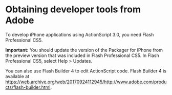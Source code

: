 # Obtaining developer tools from Adobe

<div>

To develop iPhone applications using ActionScript 3.0, you need Flash
Professional CS5.

**Important:** You should update the version of the Packager for iPhone from the
preview version that was included in Flash Professional CS5. In Flash
Professional CS5, select Help \> Updates.

You can also use Flash Builder 4 to edit ActionScript code. Flash Builder 4 is
available at
<https://web.archive.org/web/20170924112945/http://www.adobe.com/products/flash-builder.html>.

</div>

<div>

<div>

</div>

</div>
